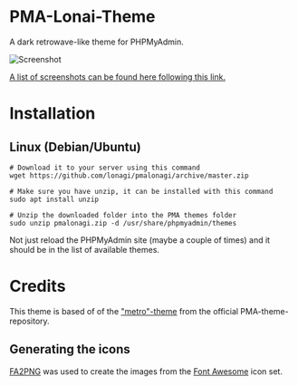 # PMA-Lonai-Theme
A dark retrowave-like theme for PHPMyAdmin.

![Screenshot](r)

[A list of screenshots can be found here following this link.](r)

# Installation

## Linux (Debian/Ubuntu)

    # Download it to your server using this command
	wget https://github.com/lonagi/pmalonagi/archive/master.zip
    
    # Make sure you have unzip, it can be installed with this command
    sudo apt install unzip

    # Unzip the downloaded folder into the PMA themes folder
    sudo unzip pmalonagi.zip -d /usr/share/phpmyadmin/themes

Not just reload the PHPMyAdmin site (maybe a couple of times) and it should be in the list of available themes.

# Credits

This theme is based of of the ["metro"-theme](https://github.com/phpmyadmin/themes/tree/master/metro) from the official PMA-theme-repository.

## Generating the icons
[FA2PNG](http://fa2png.io/) was used to create the images from the [Font Awesome](http://fontawesome.io/) icon set.